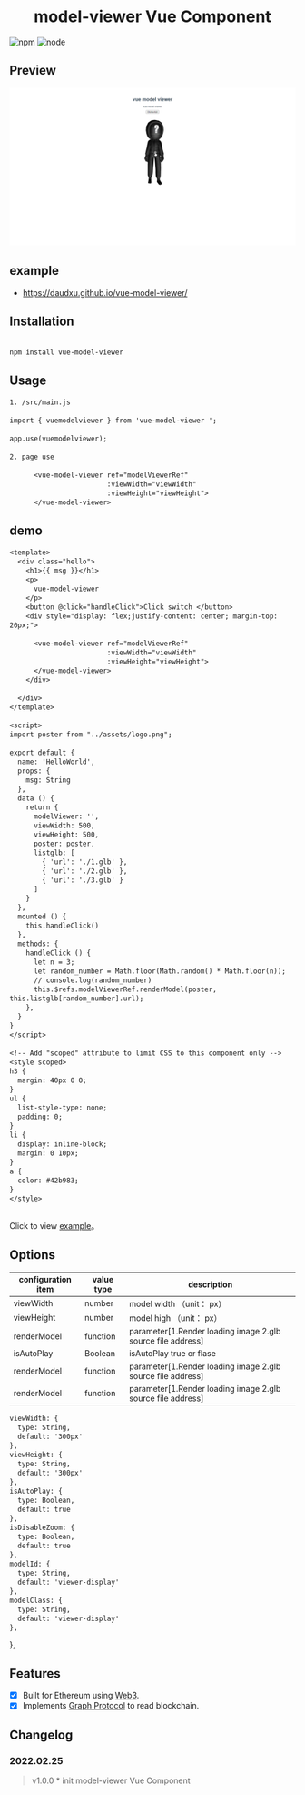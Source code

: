 <h1 align="center">
    model-viewer Vue  Component
</h1>

[![npm][npm]][npm-url]
[![node][node]][node-url]


## Preview

![preview](./images/preview.png)

## example

- https://daudxu.github.io/vue-model-viewer/


## Installation

```

npm install vue-model-viewer

```

## Usage

```
1. /src/main.js

import { vuemodelviewer } from 'vue-model-viewer ';

app.use(vuemodelviewer);

2. page use

      <vue-model-viewer ref="modelViewerRef"
                        :viewWidth="viewWidth"
                        :viewHeight="viewHeight">
      </vue-model-viewer>

```



## demo

```
<template>
  <div class="hello">
    <h1>{{ msg }}</h1>
    <p>
      vue-model-viewer
    </p>
    <button @click="handleClick">Click switch </button>
    <div style="display: flex;justify-content: center; margin-top: 20px;">

      <vue-model-viewer ref="modelViewerRef"
                        :viewWidth="viewWidth"
                        :viewHeight="viewHeight">
      </vue-model-viewer>
    </div>

  </div>
</template>

<script>
import poster from "../assets/logo.png";

export default {
  name: 'HelloWorld',
  props: {
    msg: String
  },
  data () {
    return {
      modelViewer: '',
      viewWidth: 500,
      viewHeight: 500,
      poster: poster,
      listglb: [
        { 'url': './1.glb' },
        { 'url': './2.glb' },
        { 'url': './3.glb' }
      ]
    }
  },
  mounted () {
    this.handleClick()
  },
  methods: {
    handleClick () {
      let n = 3;
      let random_number = Math.floor(Math.random() * Math.floor(n));
      // console.log(random_number)
      this.$refs.modelViewerRef.renderModel(poster, this.listglb[random_number].url);
    },
  }
}
</script>

<!-- Add "scoped" attribute to limit CSS to this component only -->
<style scoped>
h3 {
  margin: 40px 0 0;
}
ul {
  list-style-type: none;
  padding: 0;
}
li {
  display: inline-block;
  margin: 0 10px;
}
a {
  color: #42b983;
}
</style>


```

Click to view [example](../../examples/vuemodelviewer.vue)。

## Options

| configuration item | value type | description                                                 |
| ------------------ | ---------- | ----------------------------------------------------------- |
| viewWidth          | number     | model width （unit： px）                                   |
| viewHeight         | number     | model high （unit： px）                                    |
| renderModel        | function   | parameter[1.Render loading image 2.glb source file address] |
| isAutoPlay        | Boolean   | isAutoPlay true or flase |
| renderModel        | function   | parameter[1.Render loading image 2.glb source file address] |
| renderModel        | function   | parameter[1.Render loading image 2.glb source file address] |

    viewWidth: {
      type: String,
      default: '300px'
    },
    viewHeight: {
      type: String,
      default: '300px'
    },
    isAutoPlay: {
      type: Boolean,
      default: true
    },
    isDisableZoom: {
      type: Boolean,
      default: true
    },
    modelId: {
      type: String,
      default: 'viewer-display'
    },
    modelClass: {
      type: String,
      default: 'viewer-display'
    },
  },

## Features

- [x] Built for Ethereum using [Web3](https://github.com/ethereum/web3.js/).
- [x] Implements [Graph Protocol](https://github.com/graphprotocol) to read blockchain.

## Changelog

### 2022.02.25

> v1.0.0 \* init model-viewer Vue Component

[npm]: https://img.shields.io/npm/v/postcss-load-config.svg
[npm-url]: https://npmjs.com/package/postcss-load-config
[node]: https://img.shields.io/node/v/postcss-load-plugins.svg
[node-url]: https://nodejs.org/
